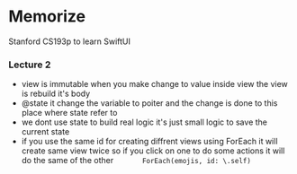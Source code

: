# Memorize
Stanford CS193p to learn SwiftUI
### Lecture 2  
* view is immutable when you make change to value inside view the view is rebuild it's body
* @state it change the variable to poiter and the change is done to this place where state refer to 
* we dont use state to build real logic it's just small logic to save the current state 
* if you use the same id for creating diffrent views using ForEach it will create same view twice so if you click on one to do some actions it will do the same of the other 
            `ForEach(emojis, id: \.self)`
